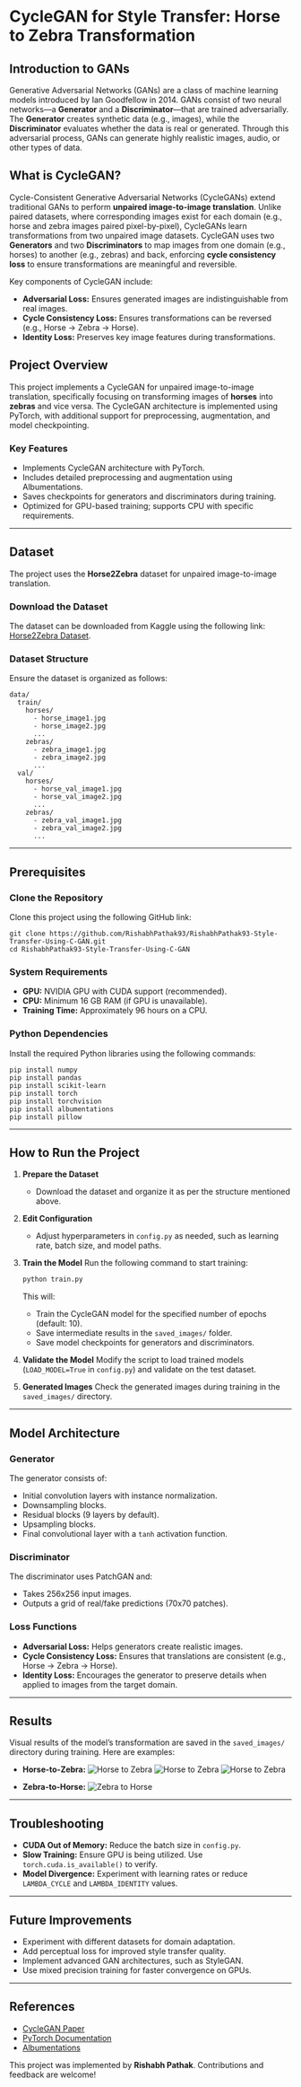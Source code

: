 # CycleGAN for Style Transfer: Horse to Zebra Transformation

## **Introduction to GANs**
Generative Adversarial Networks (GANs) are a class of machine learning models introduced by Ian Goodfellow in 2014. GANs consist of two neural networks—a **Generator** and a **Discriminator**—that are trained adversarially. The **Generator** creates synthetic data (e.g., images), while the **Discriminator** evaluates whether the data is real or generated. Through this adversarial process, GANs can generate highly realistic images, audio, or other types of data.

## **What is CycleGAN?**
Cycle-Consistent Generative Adversarial Networks (CycleGANs) extend traditional GANs to perform **unpaired image-to-image translation**. Unlike paired datasets, where corresponding images exist for each domain (e.g., horse and zebra images paired pixel-by-pixel), CycleGANs learn transformations from two unpaired image datasets. CycleGAN uses two **Generators** and two **Discriminators** to map images from one domain (e.g., horses) to another (e.g., zebras) and back, enforcing **cycle consistency loss** to ensure transformations are meaningful and reversible.

Key components of CycleGAN include:
- **Adversarial Loss:** Ensures generated images are indistinguishable from real images.
- **Cycle Consistency Loss:** Ensures transformations can be reversed (e.g., Horse -> Zebra -> Horse).
- **Identity Loss:** Preserves key image features during transformations.

## **Project Overview**
This project implements a CycleGAN for unpaired image-to-image translation, specifically focusing on transforming images of **horses** into **zebras** and vice versa. The CycleGAN architecture is implemented using PyTorch, with additional support for preprocessing, augmentation, and model checkpointing.

### **Key Features**
- Implements CycleGAN architecture with PyTorch.
- Includes detailed preprocessing and augmentation using Albumentations.
- Saves checkpoints for generators and discriminators during training.
- Optimized for GPU-based training; supports CPU with specific requirements.

---

## **Dataset**
The project uses the **Horse2Zebra** dataset for unpaired image-to-image translation.

### **Download the Dataset**
The dataset can be downloaded from Kaggle using the following link:
[Horse2Zebra Dataset](https://www.kaggle.com/datasets/balraj98/horse2zebra-dataset/code).

### **Dataset Structure**
Ensure the dataset is organized as follows:
```
data/
  train/
    horses/
      - horse_image1.jpg
      - horse_image2.jpg
      ...
    zebras/
      - zebra_image1.jpg
      - zebra_image2.jpg
      ...
  val/
    horses/
      - horse_val_image1.jpg
      - horse_val_image2.jpg
      ...
    zebras/
      - zebra_val_image1.jpg
      - zebra_val_image2.jpg
      ...
```

---

## **Prerequisites**

### **Clone the Repository**
Clone this project using the following GitHub link:
```
git clone https://github.com/RishabhPathak93/RishabhPathak93-Style-Transfer-Using-C-GAN.git
cd RishabhPathak93-Style-Transfer-Using-C-GAN
```

### **System Requirements**
- **GPU:** NVIDIA GPU with CUDA support (recommended).
- **CPU:** Minimum 16 GB RAM (if GPU is unavailable).
- **Training Time:** Approximately 96 hours on a CPU.

### **Python Dependencies**
Install the required Python libraries using the following commands:
```
pip install numpy
pip install pandas
pip install scikit-learn
pip install torch
pip install torchvision
pip install albumentations
pip install pillow
```

---

## **How to Run the Project**

1. **Prepare the Dataset**
   - Download the dataset and organize it as per the structure mentioned above.

2. **Edit Configuration**
   - Adjust hyperparameters in `config.py` as needed, such as learning rate, batch size, and model paths.

3. **Train the Model**
   Run the following command to start training:
   ```bash
   python train.py
   ```
   This will:
   - Train the CycleGAN model for the specified number of epochs (default: 10).
   - Save intermediate results in the `saved_images/` folder.
   - Save model checkpoints for generators and discriminators.

4. **Validate the Model**
   Modify the script to load trained models (`LOAD_MODEL=True` in `config.py`) and validate on the test dataset.

5. **Generated Images**
   Check the generated images during training in the `saved_images/` directory.

---

## **Model Architecture**

### **Generator**
The generator consists of:
- Initial convolution layers with instance normalization.
- Downsampling blocks.
- Residual blocks (9 layers by default).
- Upsampling blocks.
- Final convolutional layer with a `tanh` activation function.

### **Discriminator**
The discriminator uses PatchGAN and:
- Takes 256x256 input images.
- Outputs a grid of real/fake predictions (70x70 patches).

### **Loss Functions**
- **Adversarial Loss:** Helps generators create realistic images.
- **Cycle Consistency Loss:** Ensures that translations are consistent (e.g., Horse -> Zebra -> Horse).
- **Identity Loss:** Encourages the generator to preserve details when applied to images from the target domain.

---

## **Results**
Visual results of the model’s transformation are saved in the `saved_images/` directory during training. Here are examples:

- **Horse-to-Zebra:**
  ![Horse to Zebra](https://i.ibb.co/4R5nDhY/horse-0.png)
  ![Horse to Zebra](https://i.ibb.co/dMwqJLH/horse-200.png)
  ![Horse to Zebra](https://i.ibb.co/3ChfYzX/horse-400.png)

- **Zebra-to-Horse:**
  ![Zebra to Horse](example_images/zebra_to_horse.png)

---

## **Troubleshooting**
- **CUDA Out of Memory:** Reduce the batch size in `config.py`.
- **Slow Training:** Ensure GPU is being utilized. Use `torch.cuda.is_available()` to verify.
- **Model Divergence:** Experiment with learning rates or reduce `LAMBDA_CYCLE` and `LAMBDA_IDENTITY` values.

---

## **Future Improvements**
- Experiment with different datasets for domain adaptation.
- Add perceptual loss for improved style transfer quality.
- Implement advanced GAN architectures, such as StyleGAN.
- Use mixed precision training for faster convergence on GPUs.

---

## **References**
- [CycleGAN Paper](https://www.researchgate.net/publication/322060135_Unpaired_Image-to-Image_Translation_Using_Cycle-Consistent_Adversarial_Networks)
- [PyTorch Documentation](https://pytorch.org/docs/stable/index.html)
- [Albumentations](https://albumentations.ai/)

This project was implemented by **Rishabh Pathak**. Contributions and feedback are welcome!

